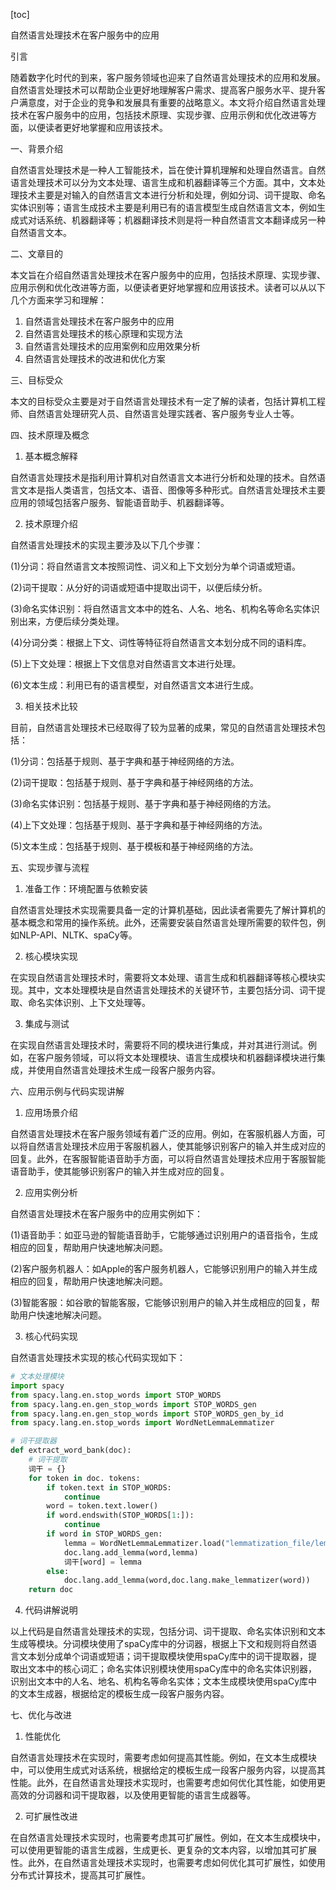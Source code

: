 
[toc]                    
                
                
自然语言处理技术在客户服务中的应用

引言

随着数字化时代的到来，客户服务领域也迎来了自然语言处理技术的应用和发展。自然语言处理技术可以帮助企业更好地理解客户需求、提高客户服务水平、提升客户满意度，对于企业的竞争和发展具有重要的战略意义。本文将介绍自然语言处理技术在客户服务中的应用，包括技术原理、实现步骤、应用示例和优化改进等方面，以便读者更好地掌握和应用该技术。

一、背景介绍

自然语言处理技术是一种人工智能技术，旨在使计算机理解和处理自然语言。自然语言处理技术可以分为文本处理、语言生成和机器翻译等三个方面。其中，文本处理技术主要是对输入的自然语言文本进行分析和处理，例如分词、词干提取、命名实体识别等；语言生成技术主要是利用已有的语言模型生成自然语言文本，例如生成式对话系统、机器翻译等；机器翻译技术则是将一种自然语言文本翻译成另一种自然语言文本。

二、文章目的

本文旨在介绍自然语言处理技术在客户服务中的应用，包括技术原理、实现步骤、应用示例和优化改进等方面，以便读者更好地掌握和应用该技术。读者可以从以下几个方面来学习和理解：

1. 自然语言处理技术在客户服务中的应用
2. 自然语言处理技术的核心原理和实现方法
3. 自然语言处理技术的应用案例和应用效果分析
4. 自然语言处理技术的改进和优化方案

三、目标受众

本文的目标受众主要是对于自然语言处理技术有一定了解的读者，包括计算机工程师、自然语言处理研究人员、自然语言处理实践者、客户服务专业人士等。

四、技术原理及概念

1. 基本概念解释

自然语言处理技术是指利用计算机对自然语言文本进行分析和处理的技术。自然语言文本是指人类语言，包括文本、语音、图像等多种形式。自然语言处理技术主要应用的领域包括客户服务、智能语音助手、机器翻译等。

2. 技术原理介绍

自然语言处理技术的实现主要涉及以下几个步骤：

(1)分词：将自然语言文本按照词性、词义和上下文划分为单个词语或短语。

(2)词干提取：从分好的词语或短语中提取出词干，以便后续分析。

(3)命名实体识别：将自然语言文本中的姓名、人名、地名、机构名等命名实体识别出来，方便后续分类处理。

(4)分词分类：根据上下文、词性等特征将自然语言文本划分成不同的语料库。

(5)上下文处理：根据上下文信息对自然语言文本进行处理。

(6)文本生成：利用已有的语言模型，对自然语言文本进行生成。

3. 相关技术比较

目前，自然语言处理技术已经取得了较为显著的成果，常见的自然语言处理技术包括：

(1)分词：包括基于规则、基于字典和基于神经网络的方法。

(2)词干提取：包括基于规则、基于字典和基于神经网络的方法。

(3)命名实体识别：包括基于规则、基于字典和基于神经网络的方法。

(4)上下文处理：包括基于规则、基于字典和基于神经网络的方法。

(5)文本生成：包括基于规则、基于模板和基于神经网络的方法。

五、实现步骤与流程

1. 准备工作：环境配置与依赖安装

自然语言处理技术实现需要具备一定的计算机基础，因此读者需要先了解计算机的基本概念和常用的操作系统。此外，还需要安装自然语言处理所需要的软件包，例如NLP-API、NLTK、spaCy等。

2. 核心模块实现

在实现自然语言处理技术时，需要将文本处理、语言生成和机器翻译等核心模块实现。其中，文本处理模块是自然语言处理技术的关键环节，主要包括分词、词干提取、命名实体识别、上下文处理等。

3. 集成与测试

在实现自然语言处理技术时，需要将不同的模块进行集成，并对其进行测试。例如，在客户服务领域，可以将文本处理模块、语言生成模块和机器翻译模块进行集成，并使用自然语言处理技术生成一段客户服务内容。

六、应用示例与代码实现讲解

1. 应用场景介绍

自然语言处理技术在客户服务领域有着广泛的应用。例如，在客服机器人方面，可以将自然语言处理技术应用于客服机器人，使其能够识别客户的输入并生成对应的回复。此外，在客服智能语音助手方面，可以将自然语言处理技术应用于客服智能语音助手，使其能够识别客户的输入并生成对应的回复。

2. 应用实例分析

自然语言处理技术在客户服务中的应用实例如下：

(1)语音助手：如亚马逊的智能语音助手，它能够通过识别用户的语音指令，生成相应的回复，帮助用户快速地解决问题。

(2)客户服务机器人：如Apple的客户服务机器人，它能够识别用户的输入并生成相应的回复，帮助用户快速地解决问题。

(3)智能客服：如谷歌的智能客服，它能够识别用户的输入并生成相应的回复，帮助用户快速地解决问题。

3. 核心代码实现

自然语言处理技术实现的核心代码实现如下：

```python
# 文本处理模块
import spacy
from spacy.lang.en.stop_words import STOP_WORDS
from spacy.lang.en.gen_stop_words import STOP_WORDS_gen
from spacy.lang.en.gen_stop_words import STOP_WORDS_gen_by_id
from spacy.lang.en.stop_words import WordNetLemmaLemmatizer

# 词干提取器
def extract_word_bank(doc):
    # 词干提取
    词干 = {}
    for token in doc. tokens:
        if token.text in STOP_WORDS:
            continue
        word = token.text.lower()
        if word.endswith(STOP_WORDS[1:]):
            continue
        if word in STOP_WORDS_gen:
            lemma = WordNetLemmaLemmatizer.load("lemmatization_file/lemmatization_file_zh.lemmatization")
            doc.lang.add_lemma(word,lemma)
            词干[word] = lemma
        else:
            doc.lang.add_lemma(word,doc.lang.make_lemmatizer(word))
    return doc
```

4. 代码讲解说明

以上代码是自然语言处理技术的实现，包括分词、词干提取、命名实体识别和文本生成等模块。分词模块使用了spaCy库中的分词器，根据上下文和规则将自然语言文本划分成单个词语或短语；词干提取模块使用spaCy库中的词干提取器，提取出文本中的核心词汇；命名实体识别模块使用spaCy库中的命名实体识别器，识别出文本中的人名、地名、机构名等命名实体；文本生成模块使用spaCy库中的文本生成器，根据给定的模板生成一段客户服务内容。

七、优化与改进

1. 性能优化

自然语言处理技术在实现时，需要考虑如何提高其性能。例如，在文本生成模块中，可以使用生成式对话系统，根据给定的模板生成一段客户服务内容，以提高其性能。此外，在自然语言处理技术实现时，也需要考虑如何优化其性能，如使用更高效的分词器和词干提取器，以及使用更智能的语言生成器等。

2. 可扩展性改进

在自然语言处理技术实现时，也需要考虑其可扩展性。例如，在文本生成模块中，可以使用更智能的语言生成器，生成更长、更复杂的文本内容，以增加其可扩展性。此外，在自然语言处理技术实现时，也需要考虑如何优化其可扩展性，如使用分布式计算技术，提高其可扩展性。

